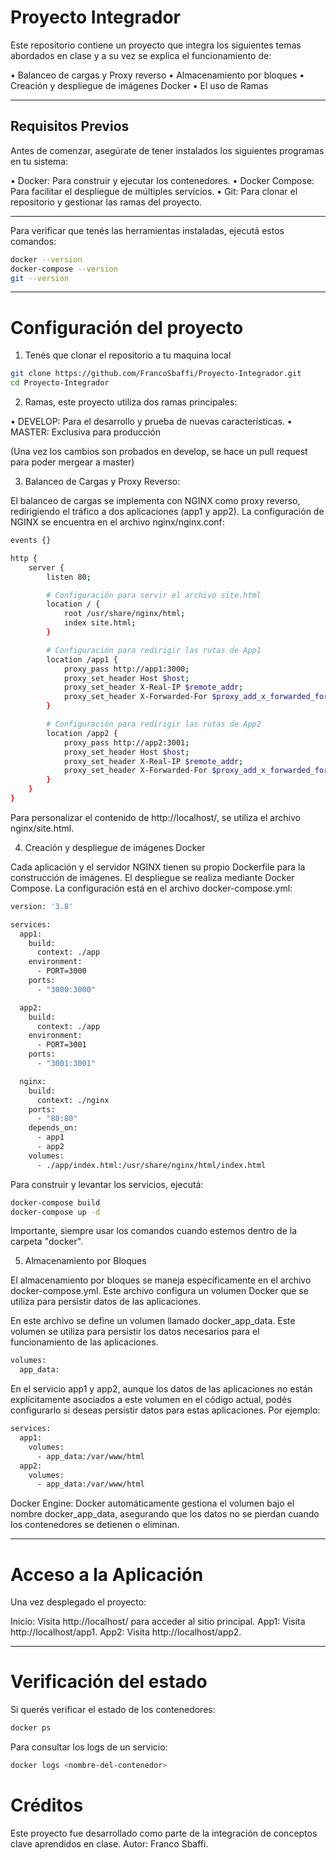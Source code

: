 # Proyecto Integrador

Este repositorio contiene un proyecto que integra los siguientes temas abordados en clase y a su vez se explica el funcionamiento de:

• Balanceo de cargas y Proxy reverso
• Almacenamiento por bloques
• Creación y despliegue de imágenes Docker
• El uso de Ramas

---

## Requisitos Previos
Antes de comenzar, asegúrate de tener instalados los siguientes programas en tu sistema:

• Docker: Para construir y ejecutar los contenedores.
• Docker Compose: Para facilitar el despliegue de múltiples servicios.
• Git: Para clonar el repositorio y gestionar las ramas del proyecto.

---

Para verificar que tenés las herramientas instaladas, ejecutá estos comandos:

```bash
docker --version
docker-compose --version
git --version
```
---

# Configuración del proyecto

1. Tenés que clonar el repositorio a tu maquina local

```bash
git clone https://github.com/FrancoSbaffi/Proyecto-Integrador.git
cd Proyecto-Integrador
```
2. Ramas, este proyecto utiliza dos ramas principales:

• DEVELOP: Para el desarrollo y prueba de nuevas características.
• MASTER: Exclusiva para producción

(Una vez los cambios son probados en develop, se hace un pull request para poder mergear a master)

3. Balanceo de Cargas y Proxy Reverso:

El balanceo de cargas se implementa con NGINX como proxy reverso, redirigiendo el tráfico a dos aplicaciones (app1 y app2). La configuración de NGINX se encuentra en el archivo nginx/nginx.conf:

```bash
events {}

http {
    server {
        listen 80;

        # Configuración para servir el archivo site.html
        location / {
            root /usr/share/nginx/html;
            index site.html;
        }

        # Configuración para redirigir las rutas de App1
        location /app1 {
            proxy_pass http://app1:3000;
            proxy_set_header Host $host;
            proxy_set_header X-Real-IP $remote_addr;
            proxy_set_header X-Forwarded-For $proxy_add_x_forwarded_for;
        }

        # Configuración para redirigir las rutas de App2
        location /app2 {
            proxy_pass http://app2:3001;
            proxy_set_header Host $host;
            proxy_set_header X-Real-IP $remote_addr;
            proxy_set_header X-Forwarded-For $proxy_add_x_forwarded_for;
        }
    }
}
```

Para personalizar el contenido de http://localhost/, se utiliza el archivo nginx/site.html.

4. Creación y despliegue de imágenes Docker

Cada aplicación y el servidor NGINX tienen su propio Dockerfile para la construcción de imágenes. El despliegue se realiza mediante Docker Compose. La configuración está en el archivo docker-compose.yml:

```bash
version: '3.8'

services:
  app1:
    build:
      context: ./app
    environment:
      - PORT=3000
    ports:
      - "3000:3000"

  app2:
    build:
      context: ./app
    environment:
      - PORT=3001
    ports:
      - "3001:3001"

  nginx:
    build:
      context: ./nginx
    ports:
      - "80:80"
    depends_on:
      - app1
      - app2
    volumes:
      - ./app/index.html:/usr/share/nginx/html/index.html
```
Para construir y levantar los servicios, ejecutá:

```bash
docker-compose build
docker-compose up -d
```

Importante, siempre usar los comandos cuando estemos dentro de la carpeta "docker".

5. Almacenamiento por Bloques

El almacenamiento por bloques se maneja específicamente en el archivo docker-compose.yml. Este archivo configura un volumen Docker que se utiliza para persistir datos de las aplicaciones.

En este archivo se define un volumen llamado docker_app_data. Este volumen se utiliza para persistir los datos necesarios para el funcionamiento de las aplicaciones.

```bash
volumes:
  app_data:
```
En el servicio app1 y app2, aunque los datos de las aplicaciones no están explícitamente asociados a este volumen en el código actual, podés configurarlo si deseas persistir datos para estas aplicaciones. Por ejemplo:

```bash
services:
  app1:
    volumes:
      - app_data:/var/www/html
  app2:
    volumes:
      - app_data:/var/www/html

```

Docker Engine: Docker automáticamente gestiona el volumen bajo el nombre docker_app_data, asegurando que los datos no se pierdan cuando los contenedores se detienen o eliminan.

---

# Acceso a la Aplicación

Una vez desplegado el proyecto:

Inicio: Visita http://localhost/ para acceder al sitio principal.
App1: Visita http://localhost/app1.
App2: Visita http://localhost/app2.

---

# Verificación del estado

Si querés verificar el estado de los contenedores:

```bash
docker ps
```

Para consultar los logs de un servicio:

```bash
docker logs <nombre-del-contenedor>
```

# Créditos

Este proyecto fue desarrollado como parte de la integración de conceptos clave aprendidos en clase. Autor: Franco Sbaffi.
